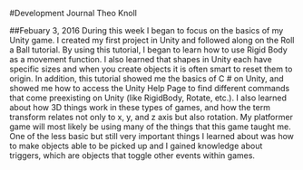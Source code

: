 #Development Journal
Theo Knoll

##Febuary 3, 2016
During this week I began to focus on the basics of my Unity game. I created my first project in Unity and followed along on the Roll a Ball tutorial. By using this tutorial, I began to learn how to use Rigid Body as a movement function. I also learned that shapes in Unity each have specific sizes and when you create objects it is often smart to reset them to origin. In addition, this tutorial showed me the basics of C # on Unity, and showed me how to access the Unity Help Page to find different commands that come preexisting on Unity (like RigidBody, Rotate, etc.). I also learned about how 3D things work in these types of games, and how the term transform relates not only to x, y, and z axis but also rotation. My platformer game will most likely be using many of the things that this game taught me. One of the less basic but still very important things I learned about was how to make objects able to be picked up and I gained knowledge about triggers, which are objects that toggle other events within games.